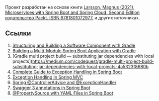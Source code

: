 Проект разработан на основе книги [Larsson, Magnus (2021). Microservices with Spring Boot and Spring Cloud, Second Edition издательство Packt. ISBN 9781801072977.](https://www.packtpub.com/product/microservices-with-spring-boot-and-spring-cloud-second-edition/9781801072977) и других источниках.

## Ссылки ##

1. [Structuring and Building a Software Component with Gradle](https://docs.gradle.org/current/userguide/multi_project_builds.html)
2. [Building a Multi-Module Spring Boot Application with Gradle](https://reflectoring.io/spring-boot-gradle-multi-module/)
2. [Gradle multi project build — substituting jar dependencies with local projects](https://medium.com/codequest/gradle-multi-project-build-substituting-jar-dependencies-with-local-projects-4a5323f8680b
2. [Complete Guide to Exception Handling in Spring Boot](https://reflectoring.io/spring-boot-exception-handling/)
3. [Exception Handling in Spring MVC](https://spring.io/blog/2013/11/01/exception-handling-in-spring-mvc)
4. [Spring @ControllerAdvice and @ExceptionHandler](https://howtodoinjava.com/spring-core/spring-exceptionhandler-annotation/)
5. [Swagger 3 annotations in Spring Boot](https://www.bezkoder.com/swagger-3-annotations/)
6. [@PropertySource with YAML Files in Spring Boot](https://www.baeldung.com/spring-yaml-propertysource)